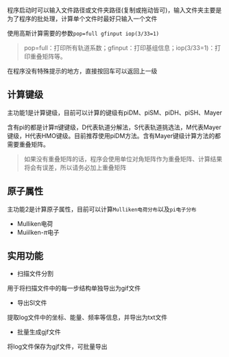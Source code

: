 程序启动时可以输入文件路径或文件夹路径(复制或拖动皆可)，输入文件夹主要是为了程序的批处理，计算单个文件时最好只输入一个文件

使用高斯计算需要的参数`pop=full gfinput iop(3/33=1)`
> pop=full：打印所有轨道系数；gfinput：打印基组信息；iop(3/33=1)：打印重叠矩阵等。

在程序没有特殊提示的地方，直接按回车可以返回上一级
## 计算键级
主功能1是计算键级，目前可以计算的键级有piDM、piSM、piDH、piSH、Mayer

含有pi的都是计算π键键级，D代表轨道分解法，S代表轨道挑选法，M代表Mayer键级，H代表HMO键级。目前推荐使用piDM方法。含有Mayer键级计算方法的都需要重叠矩阵。
> 如果没有重叠矩阵的话，程序会使用单位对角矩阵作为重叠矩阵、计算结果将会有误差，所以请务必加上重叠矩阵
## 原子属性
主功能2是计算原子属性，目前可以计算`Mulliken电荷分布`以及`pi电子分布`

- Mulliken电荷
- Muiilken-$\pi$电子

## 实用功能
- 扫描文件分割

用于将扫描文件中的每一步结构单独导出为gif文件
- 导出SI文件

提取log文件中的坐标、能量、频率等信息，并导出为txt文件
- 批量生成gjf文件

将log文件保存为gjf文件，可批量导出
